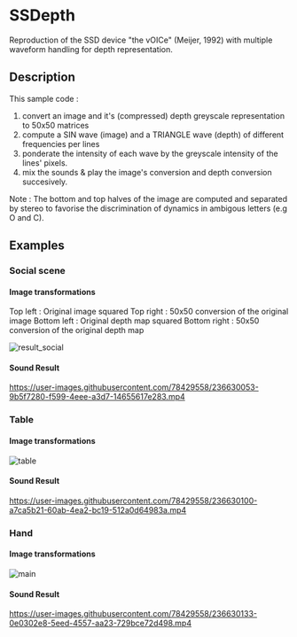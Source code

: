 # SSDepth
Reproduction of the SSD device "the vOICe" (Meijer, 1992) with multiple waveform handling for depth representation.

## Description
This sample code :
1. convert an image and it's (compressed) depth greyscale representation to 50x50 matrices
2. compute a SIN wave (image) and a TRIANGLE wave (depth) of different frequencies per lines
3. ponderate the intensity of each wave by the greyscale intensity of the lines' pixels.
4. mix the sounds & play the image's conversion and depth conversion succesively.

Note : The bottom and top halves of the image are computed and separated by stereo to favorise the discrimination of dynamics in ambigous letters (e.g O and C).

## Examples

### Social scene

#### Image transformations

Top left : Original image squared
Top right : 50x50 conversion of the original image
Bottom left : Original depth map squared
Bottom right : 50x50 conversion of the original depth map

![result_social](https://user-images.githubusercontent.com/78429558/236629877-771b920b-c4bb-46ef-8b15-bd832ce26e5f.png)

#### Sound Result

https://user-images.githubusercontent.com/78429558/236630053-9b5f7280-f599-4eee-a3d7-14655617e283.mp4

### Table

#### Image transformations

![table](https://user-images.githubusercontent.com/78429558/236630082-7ae9fc20-b182-4a38-a301-315e62fe1258.png)

#### Sound Result

https://user-images.githubusercontent.com/78429558/236630100-a7ca5b21-60ab-4ea2-bc19-512a0d64983a.mp4

### Hand

#### Image transformations

![main](https://user-images.githubusercontent.com/78429558/236630128-3db5eb66-e5e3-4a66-82c0-18fe7ebd3eb1.png)

#### Sound Result

https://user-images.githubusercontent.com/78429558/236630133-0e0302e8-5eed-4557-aa23-729bce72d498.mp4





